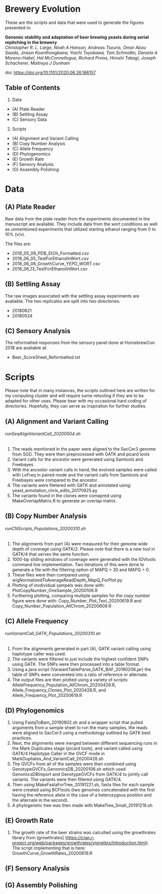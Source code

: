 # Brewery Evolution

These are the scripts and data that were used to generate the figures presented in:

**Genomic stability and adaptation of beer brewing yeasts during serial repitching in the brewery**  
*Christopher R. L. Large, Noah A Hanson, Andreas Tsouris, Omar Abou Saada, Jirasin Koonthongkaew, Yoichi Toyokawa, Tom Schmidlin, Daniela A Moreno-Habel, Hal McConnellogue, Richard Preiss, Hiroshi Takagi, Joseph Schacherer, Maitreya J Dunham*

doi: https://doi.org/10.1101/2020.06.26.166157

## Table of Contents
1. Data
- (A) Plate Reader
- (B) Settling Assay
- (C) Sensory Data
2. Scripts
- (A) Alignment and Variant Calling
- (B) Copy Number Analysis
- (C) Allele Frequency
- (D) Phylogenomics
- (E) Growth Rate
- (F) Sensory Analysis
- (G) Assembly Polishing

# Data
## (A) Plate Reader
Raw data from the plate reader from the experiments documented in the manuscript are avaliable. They include data from the wort conditions as well as unmentioned experiments that utilized starting ethanol ranging from 0 to 10% (v/v).  
  
The files are:  
-  2018_05_09_PDB_EtOh_Formatted.csv  
-  2018_06_05_TestForEthanolInWort.csv  
-  2018_06_08_GrowthCurve_YEPD_WORT.csv  
-  2018_06_13_TestForEthanolInWort.csv  

## (B) Settling Assay  
The raw images associated with the settling assay experiments are avaliable. The two replicates are split into two directories:
- 20180621
- 20180524

## (C) Sensory Analysis
The reformatted responses from the sensory panel done at HomebrewCon 2018 are avaliable at:
- Beer_ScoreSheet_Reformatted.txt

# Scripts
Please note that in many instances, the scripts outlined here are written for my computing cluster and will require some retooling if they are to be adapted for other uses. Please bear with my occasional hard coding of directories. Hopefully, they can serve as inspiration for further studies. 

## (A) Alignment and Variant Calling
###### runSeqAlignVariantCall_20200504.sh
1. The reads mentioned in the paper were aligned to the SacCer3 genome from SGD. They were then preprocessed with GATK and picard tools
2. Variant calls for the ancestor were generated using Samtools and Freebayes.
3. With the ancestor variant calls in hand, the evolved samples were called with LoFreq in paired mode and the variant calls from Samtools and Freebayes were compared to the ancestor.
4. The variants were filetered with GATK and annotated using: yeast_annotation_chris_edits_20170925.py
5. The variants found in the clones were comapred using MakeOverlapMatrix.R to generate an overlap matrix.

## (B) Copy Number Analysis
######  runCNScripts_Populations_20200310.sh
1. The alignments from part (A) were measured for their genome wide depth of coverage using GATK/2. Please note that there is a new tool in GATK/4 that serves the same function. 
2. 1000-bp sliding windows of coverage were generated with the IGVtools command line implementation. Two iterations of this were done to generate a file with the filtering option of MAPQ > 30 and MAPQ > 0.
3. These files were then compared using: wigNormalizedToAverageReadDepth_MapQ_ForPlot.py
4. Plotting of invdividual sampels was done with: PlotCopyNumber_OneSample_20200106.R
5. Furthering plotting, comparing multiple samples for the copy number figure were done with: Copy_Number_Plot_Text_20200619.R and Copy_Number_Population_AllChrom_20200609.R

## (C) Allele Frequency
###### runVariantCall_GATK_Populations_20200310.sh
1. From the alignments generated in part (A), GATK variant calling using haplotype caller was used.
2. The variants were filtered to just include the highest confident SNPs using GATK. The SNPs were then processed into a table format.
3. Using a java script (VaraiantTableParse_GATK_BAF_20190206.jar) the table of SNPs were convereted into a ratio of reference or alternate. 
4. The output files are then plotted using a variety of scripts: AlleleFrequency_Population_AllChrom_20200429.R, Allele_Frequency_Clones_Plot_2020428.R, and Allele_Frequency_Plot_20200619.R

## (D) Phylogenomics
1. Using FastqToBam_20190802.sh and a wrapper script that pulled arguments from a sample sheet to run the many samples, the reads were aligned to SacCer3 using a methodology outlined by GATK best practices.
2. Next, the alignments were merged between different sequencing runs in the Mark Duplicates stage (picard tools), and variant called using GATK/4 Haplotype Caller in the GVCF mode in MarkDupliates_And_VariantCall_20200428.sh
3. The GVCFs from all of the samples were then combined using GenotypeGVCFs_GenomicsDB_20200106.sh which used GenomicsDBImport and GenotypeGVCFs from GATK/4 to jointly call variants. The variants were then filtered using GATK/4.
4. Then using MakeFastaForTree_20191221.sh, fasta files for each sample were created using BCFtools (two genomes concatenated with the first having the reference allele in the case of a heterozygous position and the alternate in the second).
5. A phylogenetic tree was then made with MakeTree_Small_20191218.sh

## (E) Growth Rate
1. The growth rate of the beer strains was calculted using the growthrates library from [growthrates] (https://cran.r-project.org/web/packages/growthrates/vignettes/Introduction.html). The script implementing that is here: GrowthCurve_GrowthRates_20200619.R

## (F) Sensory Analysis


## (G) Assembly Polishing




